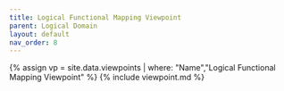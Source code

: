 ```yaml
---
title: Logical Functional Mapping Viewpoint
parent: Logical Domain
layout: default
nav_order: 8
---
```

{% assign vp = site.data.viewpoints | where: "Name","Logical Functional Mapping Viewpoint" %}
{% include viewpoint.md %}